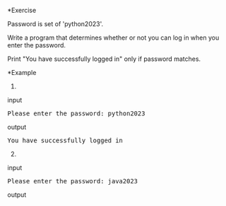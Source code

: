*Exercise

Password is set of 'python2023'.

Write a program that determines whether or not you can log in when you enter the password.

Print "You have successfully logged in" only if password matches.

*Example

1)
input
<pre>
Please enter the password: python2023
</pre>
output
<pre>
You have successfully logged in
</pre>
2)
input
<pre>
Please enter the password: java2023
</pre>
output
<pre>
</pre>